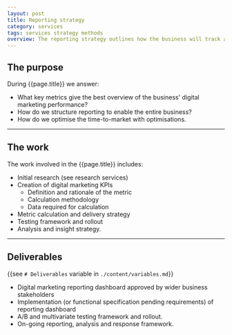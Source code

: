 ```yaml
---
layout: post
title: Reporting strategy
category: services
tags: services strategy methods
overview: The reporting strategy outlines how the business will track and measure digital marketing performance in order to understand performance and make informed decisions on optimisation.
---
```


## The purpose

During {{page.title}} we answer:

* What key metrics give the best overview of the business' digital marketing performance?
* How do we structure reporting to enable the entire business?
* How do we optimise the time-to-market with optimisations.

***

## The work

The work involved in the {{page.title}} includes:

* Initial research (see research services)
* Creation of digital marketing KPIs
	- Definition and rationale of the metric
	- Calculation methodology
	- Data required for calculation
* Metric calculation and delivery strategy
* Testing framework and rollout
* Analysis and insight strategy.

***

## Deliverables

{{see `# Deliverables` variable in `./content/variables.md`}}

* Digital marketing reporting dashboard approved by wider business stakeholders
* Implementation (or functional specification pending requirements) of reporting dashboard
* A/B and multivariate testing framework and rollout.
* On-going reporting, analysis and response framework.
